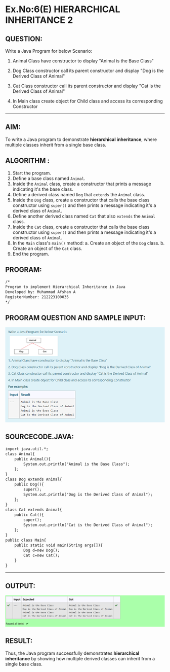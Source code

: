 # Ex.No:6(E) HIERARCHICAL INHERITANCE 2

## QUESTION:
Write a Java Program for below Scenario:

1. Animal Class have constructor to display "Animal is the Base Class"

2. Dog Class constructor call its parent constructor and display "Dog is the Derived Class of Animal"

3. Cat Class constructor call its parent constructor and display "Cat is the Derived Class of Animal"

4. In Main class create object for Child class and access its corresponding Constructor

---
## AIM:
To write a Java program to demonstrate **hierarchical inheritance**, where multiple classes inherit from a single base class.

## ALGORITHM :
1. Start the program.
2. Define a base class named `Animal`.
3. Inside the `Animal` class, create a constructor that prints a message indicating it's the base class.
4. Define a derived class named `Dog` that `extends` the `Animal` class.
5. Inside the `Dog` class, create a constructor that calls the base class constructor using `super()` and then prints a message indicating it's a derived class of `Animal`.
6. Define another derived class named `Cat` that also `extends` the `Animal` class.
7. Inside the `Cat` class, create a constructor that calls the base class constructor using `super()` and then prints a message indicating it's a derived class of `Animal`.
8. In the `Main` class's `main()` method:
    a. Create an object of the `Dog` class.
    b. Create an object of the `Cat` class.
9. End the program.

## PROGRAM:
```
/*
Program to implement Hierarchical Inheritance in Java
Developed by: Muhammad Afshan A
RegisterNumber: 212223100035
*/
```

## PROGRAM QUESTION AND SAMPLE INPUT:
![alt text](image.png)

## SOURCECODE.JAVA:
```
import java.util.*;
class Animal{
    public Animal(){
        System.out.println("Animal is the Base Class");
    };
}
class Dog extends Animal{
    public Dog(){
        super();
        System.out.println("Dog is the Derived Class of Animal");
    };
}
class Cat extends Animal{
    public Cat(){
        super();
        System.out.println("Cat is the Derived Class of Animal");
    };
}
public class Main{
    public static void main(String args[]){
        Dog d=new Dog();
        Cat c=new Cat();
    }
}
```

---

## OUTPUT:
![alt text](image-1.png)

## RESULT:
Thus, the Java program successfully demonstrates **hierarchical inheritance** by showing how multiple derived classes can inherit from a single base class.